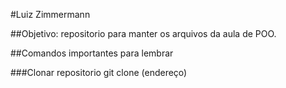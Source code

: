 #Luiz Zimmermann

##Objetivo: repositorio para manter os arquivos da aula de POO.

##Comandos importantes para lembrar

###Clonar repositorio
git clone (endereço)